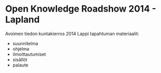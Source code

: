 Open Knowledge Roadshow 2014 - Lapland 
======================================

Avoimen tiedon kuntakierros 2014 Lappi tapahtuman materiaalit:
- suunnitelma
- ohjelma
- ilmoittautumiset
- sisällöt
- palaute



